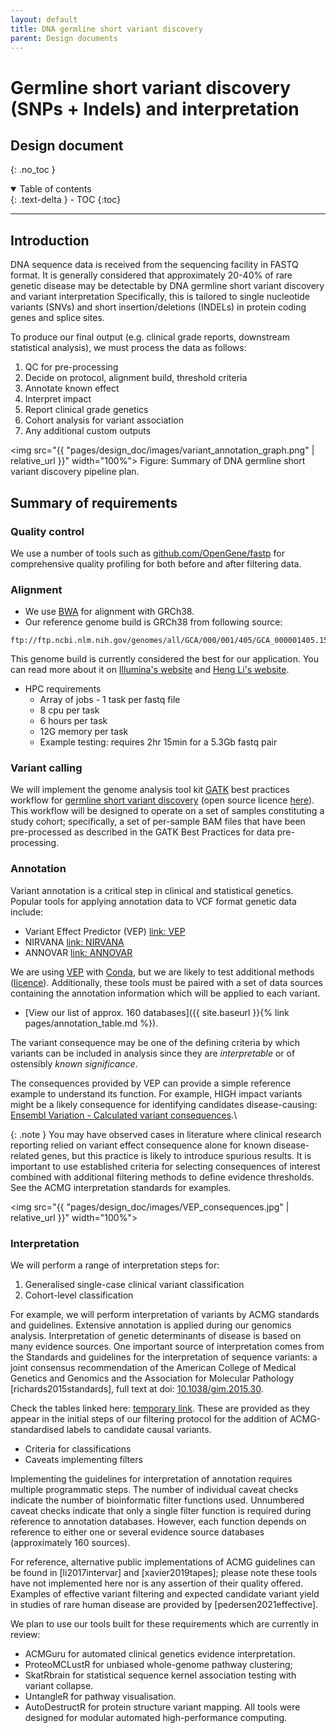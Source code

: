 ```yaml
---
layout: default
title: DNA germline short variant discovery
parent: Design documents
---
```


<h1>Germline short variant discovery (SNPs + Indels) and interpretation</h1>
<h2>Design document</h2>

{: .no_toc }
<details open markdown="block">
<summary>Table of contents</summary>
{: .text-delta }
- TOC
{:toc}
</details>

---

## Introduction
DNA sequence data is received from the sequencing facility in FASTQ format.
It is generally considered that approximately 20-40% of rare genetic disease may be detectable by DNA germline short variant discovery and variant interpretation
Specifically, this is tailored to single nucleotide variants (SNVs) and short insertion/deletions (INDELs) in protein coding genes and splice sites.

To produce our final output (e.g. clinical grade reports, downstream statistical analysis), we must process the data as follows:
1. QC for pre-processing
2. Decide on protocol, alignment build, threshold criteria
3. Annotate known effect
4. Interpret impact
5. Report clinical grade genetics
6. Cohort analysis for variant association
7. Any additional custom outputs

<img 
src="{{ "pages/design_doc/images/variant_annotation_graph.png" | relative_url }}"
width="100%">
Figure: Summary of DNA germline short variant discovery pipeline plan.

## Summary of requirements

### Quality control
We use a number of tools such as [github.com/OpenGene/fastp](https://github.com/OpenGene/fastp) 
for comprehensive quality profiling for both before and after filtering data.

### Alignment
* We use [BWA](https://bio-bwa.sourceforge.net) for alignment with GRCh38.
* Our reference genome build is GRCh38 from following source:

```
ftp://ftp.ncbi.nlm.nih.gov/genomes/all/GCA/000/001/405/GCA_000001405.15_GRCh38/seqs_for_alignment_pipelines.ucsc_ids/GCA_000001405.15_GRCh38_no_alt_analysis_set.fna.gz
```

This genome build is currently considered the best for our application.
You can read more about it on
[Illumina's website](https://www.illumina.com/science/genomics-research/articles/dragen-demystifying-reference-genomes.html) and 
[Heng Li's website](https://lh3.github.io/2017/11/13/which-human-reference-genome-to-use).

* HPC requirements
    * Array of jobs - 1 task per fastq file
    * 8 cpu per task
    * 6 hours per task
    * 12G memory per task
    * Example testing: requires 2hr 15min for a 5.3Gb fastq pair

### Variant calling

We will implement the genome analysis tool kit 
[GATK](https://gatk.broadinstitute.org/hc/en-us)
best practices workflow for 
[germline short variant discovery](https://gatk.broadinstitute.org/hc/en-us/articles/360035535932-Germline-short-variant-discovery-SNPs-Indels) (open source licence [here](https://github.com/broadinstitute/gatk/blob/master/LICENSE.TXT)).
This workflow will be designed to operate on a set of samples constituting a study cohort; 
specifically, a set of per-sample BAM files that have been pre-processed as described in the GATK Best Practices for data pre-processing.

### Annotation

Variant annotation is a critical step in clinical and statistical genetics.
Popular tools for applying annotation data to VCF format genetic data include:

* Variant Effect Predictor (VEP) [link: VEP](http://www.ensembl.org/info/docs/tools/vep/index.html)
* NIRVANA [link: NIRVANA](https://illumina.github.io/NirvanaDocumentation/)
* ANNOVAR [link: ANNOVAR](https://annovar.openbioinformatics.org/en/latest/)

We are using [VEP](http://www.ensembl.org/info/docs/tools/vep/index.html) with [Conda](https://docs.conda.io/en/latest/), but we are likely to test additional methods
([licence](http://www.ensembl.org/info/about/legal/code_licence.html)).
Additionally, these tools must be paired with a set of data sources containing the annotation information which will be applied to each variant.
* [View our list of approx. 160 databases]({{ site.baseurl }}{% link pages/annotation_table.md %}).

The variant consequence may be one of the defining criteria by which variants can 
be included in analysis since they are _interpretable_ or of ostensibly _known significance_.

The consequences provided by VEP can provide a simple reference example to understand its function.
For example, HIGH impact variants might be a likely consequence for identifying candidates disease-causing:
[Ensembl Variation - Calculated variant consequences](https://grch37.ensembl.org/info/genome/variation/prediction/predicted_data.html#consequences).\

{: .note }
You may have observed cases in literature where clinical research reporting relied on variant effect consequence alone for known disease-related genes, but this practice is likely to introduce spurious results. 
It is important to use established criteria for selecting consequences of interest combined with additional filtering methods to define evidence thresholds.
See the ACMG interpretation standards for examples.

<img 
src="{{ "pages/design_doc/images/VEP_consequences.jpg" | relative_url }}"
width="100%">

### Interpretation

We will perform a range of interpretation steps for:
1. Generalised single-case clinical variant classification
2. Cohort-level classification

For example, we will perform interpretation of variants by ACMG standards and guidelines.
Extensive annotation is applied during our genomics analysis.
Interpretation of genetic determinants of disease is based on many evidence sources.
One important source of interpretation comes from the
Standards and guidelines for the interpretation of sequence variants: a joint consensus recommendation of the American College of Medical Genetics and Genomics and the Association for Molecular Pathology
[richards2015standards], full text at doi:
[10.1038/gim.2015.30](https://www.gimjournal.org/article/S1098-3600(21)03031-8/fulltext).

Check the tables linked here:
[temporary link](https://lawlessgenomics.com/topic/acgm-criteria-table-main).
These are provided as they appear in the initial steps of our filtering protocol for the addition of ACMG-standardised labels to candidate causal variants.
* Criteria for classifications
* Caveats implementing filters

Implementing the guidelines for interpretation of annotation requires multiple programmatic steps. 
The number of individual caveat checks indicate the number of bioinformatic filter functions used.
Unnumbered caveat checks indicate that only a single filter function is required during reference to annotation databases.
However, each function depends on reference to either one or several evidence source databases (approximately 160 sources).

For reference, alternative public implementations of ACMG guidelines can be found in [li2017intervar] and [xavier2019tapes];
please note these tools have not implemented here nor is any assertion of their quality offered.
Examples of effective variant filtering and expected candidate variant yield in studies of rare human disease are provided by [pedersen2021effective].


We plan to use our tools built for these requirements which are currently in review:
* ACMGuru for automated clinical genetics evidence interpretation. 
* ProteoMCLustR for unbiased whole-genome pathway clustering; 
* SkatRbrain for statistical sequence kernel association testing with variant collapse.
* UntangleR for pathway visualisation.
* AutoDestructR for protein structure variant mapping. 
All tools were designed for modular automated high-performance computing. 

